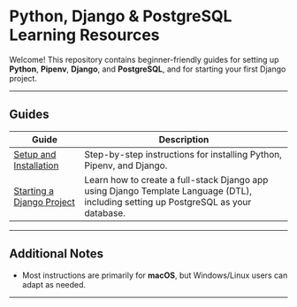 # Python, Django & PostgreSQL Learning Resources

Welcome! This repository contains beginner-friendly guides for setting up **Python**, **Pipenv**, **Django**, and **PostgreSQL**, and for starting your first Django project.

---

## Guides

| Guide                              | Description                                                                 |
|------------------------------------|-----------------------------------------------------------------------------|
| [Setup and Installation](setup_and_installation.md) | Step-by-step instructions for installing Python, Pipenv, and Django.        |
| [Starting a Django Project](starting_a_django_project.md) | Learn how to create a full-stack Django app using Django Template Language (DTL), including setting up PostgreSQL as your database. |

---

## Additional Notes

- Most instructions are primarily for **macOS**, but Windows/Linux users can adapt as needed.  

---

